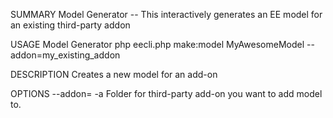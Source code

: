 SUMMARY
    Model Generator -- This interactively generates an EE model for an existing third-party addon

USAGE
    Model Generator php eecli.php make:model MyAwesomeModel --addon=my_existing_addon

DESCRIPTION
    Creates a new model for an add-on

OPTIONS
    --addon=<value>
    -a <value>
        Folder for third-party add-on you want to add model to.

